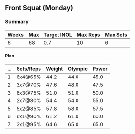 ## Front Squat (Monday)

### Summary

Weeks | Max | Target INOL | Max Reps | Max Sets
--- | --- | --- | --- | ---
6 | 68 | 0.7 | 10 | 6

#### Plan

 ... | Sets/Reps | Weight | Olympic | Power
--- | --- | --- | --- | ---
1 | 6x4@65% | 44.2 | 44.0 | 45.0
2 | 3x7@70% | 47.6 | 48.0 | 47.5
3 | 6x3@75% | 51.0 | 51.0 | 50.0
4 | 2x7@80% | 54.4 | 54.0 | 55.0
5 | 5x2@85% | 57.8 | 58.0 | 57.5
6 | 6x1@90% | 61.2 | 61.0 | 60.0
7 | 3x1@95% | 64.6 | 65.0 | 65.0

